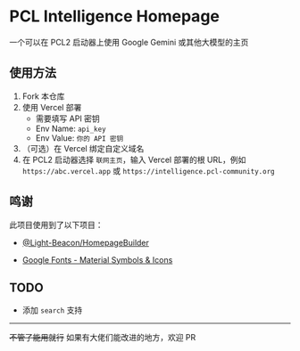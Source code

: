 # PCL Intelligence Homepage

一个可以在 PCL2 启动器上使用 Google Gemini 或其他大模型的主页

## 使用方法

1. Fork 本仓库
2. 使用 Vercel 部署
    - 需要填写 API 密钥
    - Env Name: `api_key`
    - Env Value: `你的 API 密钥`
3. （可选）在 Vercel 绑定自定义域名
4. 在 PCL2 启动器选择 `联网主页`，输入 Vercel 部署的根 URL，例如 `https://abc.vercel.app` 或 `https://intelligence.pcl-community.org`

## 鸣谢

此项目使用到了以下项目：

- [@Light-Beacon/HomepageBuilder](https://github.com/Light-Beacon/HomepageBuilder)

- [Google Fonts - Material Symbols & Icons](https://fonts.google.com/icons)

## TODO

- 添加 `search` 支持

---

~~不管了能用就行~~ 如果有大佬们能改进的地方，欢迎 PR
